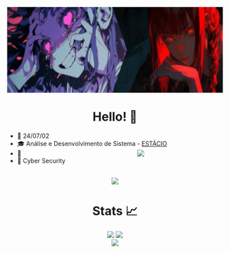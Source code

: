 <!-- Author: Yora -->
<img align="center" height="200"  src="./img/teste.png">
<p align="center">
</p>
<div align="center">

# Hello! 👋

</div>

<p align="center">

* 📆 24/07/02
* 🎓 Análise e Desenvolvimento de Sistema - <a href="https://www.estácio.com.br/">ESTÁCIO</a>
<img src="./img/test1.gif" align="right" width=200px></img>
* 💼 
* 💙 Cyber Security 
<br><br>
<p align="center">
  <img src="https://skillicons.dev/icons?i=c,cpp,java,python,html,css,javascript,mysql,git,github,linux,arch,ubuntu,kali,neovim,vim&perline=8"/>
</p>

<div align="center">

# Stats 📈

<img width=351 src="https://github-readme-stats.vercel.app/api?username=yoraapt&theme=holi&show_icons=true&count_private=true&show_icons=true">
<img width=200 src="https://github-readme-stats.vercel.app/api?username=yoraapt&show_icons=true&theme=holi"/><br>
<img align=hegith width=294 src="https://github-readme-stats.vercel.app/api/top-langs?username=yoraapt&layout=compact&theme=holi&custom_title=Top&nbsp;Languages"/><br>


</div>

<div align="center">

```scala

